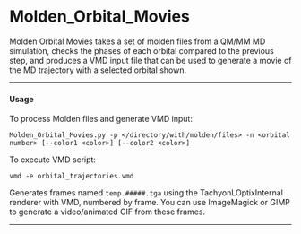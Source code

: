 # Molden_Orbital_Movies
Molden Orbital Movies takes a set of molden files from a QM/MM MD simulation, checks the phases of each orbital compared to the previous step, and produces a VMD input file that can be used to generate a movie of the MD trajectory with a selected orbital shown.

---

#### Usage

To process Molden files and generate VMD input:

`Molden_Orbital_Movies.py -p </directory/with/molden/files> -n <orbital number> [--color1 <color>] [--color2 <color>]`

To execute VMD script:

`vmd -e orbital_trajectories.vmd`

Generates frames named `temp.#####.tga` using the TachyonLOptixInternal renderer with VMD, numbered by frame.  You can use ImageMagick or GIMP to generate a video/animated GIF from these frames.

---
